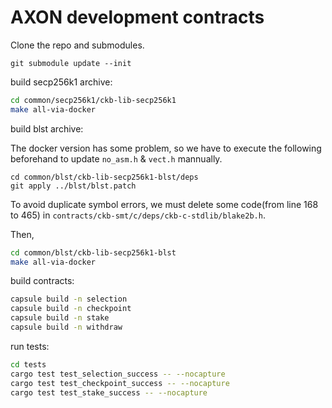 # AXON development contracts

Clone the repo and submodules.
```
git submodule update --init
```

build secp256k1 archive:

``` sh
cd common/secp256k1/ckb-lib-secp256k1
make all-via-docker
```

build blst archive:   

The docker version has some problem, so we have to execute the following beforehand to update `no_asm.h` & `vect.h` mannually.
```
cd common/blst/ckb-lib-secp256k1-blst/deps
git apply ../blst/blst.patch
```
To avoid duplicate symbol errors, we must delete some code(from line 168 to 465) in `contracts/ckb-smt/c/deps/ckb-c-stdlib/blake2b.h`.  

Then, 
``` sh
cd common/blst/ckb-lib-secp256k1-blst
make all-via-docker
```

build contracts:

``` sh
capsule build -n selection
capsule build -n checkpoint
capsule build -n stake
capsule build -n withdraw
```

run tests:

``` sh
cd tests
cargo test test_selection_success -- --nocapture
cargo test test_checkpoint_success -- --nocapture
cargo test test_stake_success -- --nocapture
```
